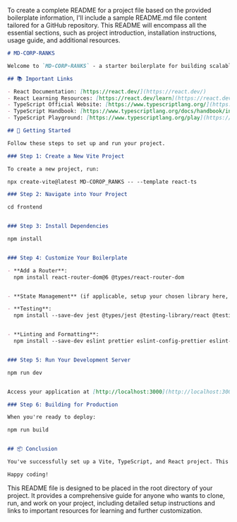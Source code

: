 To create a complete README for a project file based on the provided boilerplate information, I'll include a sample README.md file content tailored for a GitHub repository. This README will encompass all the essential sections, such as project introduction, installation instructions, usage guide, and additional resources. 

```markdown
# MD-CORP-RANKS

Welcome to `MD-CORP-RANKS` - a starter boilerplate for building scalable web applications using Vite, React, and TypeScript. This project setup includes routing, state management, unit testing, linting, and formatting setups to kickstart your development process.

## 📚 Important Links

- React Documentation: [https://react.dev/](https://react.dev/)
- React Learning Resources: [https://react.dev/learn](https://react.dev/learn)
- TypeScript Official Website: [https://www.typescriptlang.org/](https://www.typescriptlang.org/)
- TypeScript Handbook: [https://www.typescriptlang.org/docs/handbook/intro.html](https://www.typescriptlang.org/docs/handbook/intro.html)
- TypeScript Playground: [https://www.typescriptlang.org/play](https://www.typescriptlang.org/play)

## 🚀 Getting Started

Follow these steps to set up and run your project.

### Step 1: Create a New Vite Project

To create a new project, run:

npx create-vite@latest MD-COROP_RANKS -- --template react-ts

### Step 2: Navigate into Your Project

cd frontend


### Step 3: Install Dependencies

npm install


### Step 4: Customize Your Boilerplate

- **Add a Router**:
  npm install react-router-dom@6 @types/react-router-dom


- **State Management** (if applicable, setup your chosen library here, for example Redux or Zustand)

- **Testing**:
  npm install --save-dev jest @types/jest @testing-library/react @testing-library/jest-dom


- **Linting and Formatting**:
  npm install --save-dev eslint prettier eslint-config-prettier eslint-plugin-react @typescript-eslint/eslint-plugin @typescript-eslint/parser


### Step 5: Run Your Development Server

npm run dev


Access your application at [http://localhost:3000](http://localhost:3000).

### Step 6: Building for Production

When you're ready to deploy:

npm run build


## 📦 Conclusion

You've successfully set up a Vite, TypeScript, and React project. This boilerplate is now ready for development and production builds. Explore the provided links for additional resources and documentation to further enhance your application.

Happy coding!
```

This README file is designed to be placed in the root directory of your project. It provides a comprehensive guide for anyone who wants to clone, run, and work on your project, including detailed setup instructions and links to important resources for learning and further customization.